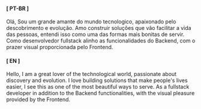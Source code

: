 
#### [ PT-BR ]
  Olá, Sou um grande amante do mundo tecnologico, apaixonado pelo descobrimento e evolução. Amo construir soluções que vão facilitar a vida das pessoas, entendi isso como uma das formas mais bonitas de servir. Como desenvolvedor fullstack alinho as funcionalidades do Backend, com o prazer visual proporcionada pelo Frontend.

#### [ EN ]
  Hello, I am a great lover of the technological world, passionate about discovery and evolution. I love building solutions that make people's lives easier, I see this as one of the most beautiful ways to serve. As a fullstack developer in addition to the Backend functionalities, with the visual pleasure provided by the Frontend.
